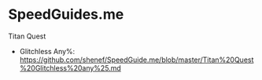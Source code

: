 # SpeedGuides.me

Titan Quest 
- Glitchless Any%: https://github.com/shenef/SpeedGuide.me/blob/master/Titan%20Quest%20Glitchless%20any%25.md

